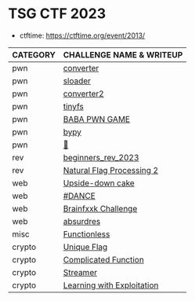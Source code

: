 # TSG CTF 2023

- ctftime: https://ctftime.org/event/2013/

| CATEGORY | CHALLENGE NAME & WRITEUP                                           |
| :------- | :----------------------------------------------------------------- |
| pwn      | [converter](pwn-converter.md)                                      |
| pwn      | [sloader](pwn-sloader.md)                                          |
| pwn      | [converter2](pwn-converter.md)                                     |
| pwn      | [tinyfs](pwn-tinyfs.md)                                            |
| pwn      | [BABA PWN GAME](pwn-baba-pwn-game.md)                              |
| pwn      | [bypy](pwn-bypy.md)                                                |
| pwn      | [👻](pwn-ghost.md)                                                 |
| rev      | [beginners_rev_2023](rev-beginners-rev-2023.md)                    |
| rev      | [Natural Flag Processing 2](rev-natural-flag-processing-2.md)      |
| web      | [Upside-down cake](web-upside-down-cake.md)                        |
| web      | [#DANCE](web-dance.md)                                             |
| web      | [Brainfxxk Challenge](web-brainfxxk-challenge.md)                  |
| web      | [absurdres](web-absurdres.md)                                      |
| misc     | [Functionless](misc-functionless.md)                               |
| crypto   | [Unique Flag](crypto-unique-flag.md)                               |
| crypto   | [Complicated Function](crypto-complicated-function.md)             |
| crypto   | [Streamer](crypto-streamer.md)                                     |
| crypto   | [Learning with Exploitation](crypto-learning-with-exploitation.md) |
